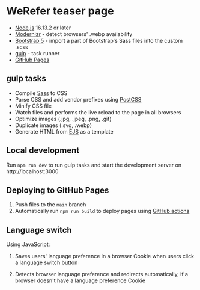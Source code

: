 # WeRefer teaser page

- [Node.js](https://nodejs.org/en/) 16.13.2 or later
- [Modernizr](https://modernizr.com/) - detect browsers' .webp availability
- [Bootstrap 5](https://getbootstrap.com/) - import a part of Bootstrap's Sass files into the custom .scss
- [gulp](https://gulpjs.com/) - task runner
- [GitHub Pages](https://pages.github.com/)

## gulp tasks
- Compile [Sass](https://sass-lang.com/) to CSS
- Parse CSS and add vendor prefixes using [PostCSS](https://postcss.org/)
- Minify CSS file
- Watch files and performs the live reload to the page in all browsers
- Optimize images (.jpg, .jpeg, .png, .gif)
- Duplicate images (.svg, .webp)
- Generate HTML from [EJS](https://ejs.co/) as a template

## Local development

Run `npm run dev` to run gulp tasks and start the development server on http://localhost:3000

## Deploying to GitHub Pages

1. Push files to the `main` branch
2. Automatically run `npm run build` to deploy pages using [GitHub actions](https://docs.github.com/en/actions)

## Language switch

Using JavaScript:

1. Saves users' language preference in a browser Cookie when users click a language switch button

2. Detects browser language preference and redirects automatically, if a browser doesn't have a language preference Cookie
